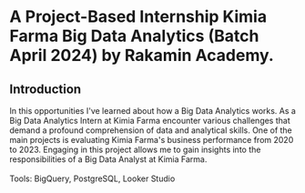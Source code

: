 # A Project-Based Internship Kimia Farma Big Data Analytics (Batch April 2024) by Rakamin Academy.

## Introduction
In this opportunities I've learned about how a Big Data Analytics works. As a Big Data Analytics Intern at Kimia Farma  encounter various challenges that demand a profound comprehension of data and analytical skills. 
One of the main projects is evaluating Kimia Farma's business performance from 2020 to 2023. 
Engaging in this project allows me to gain insights into the responsibilities of a Big Data Analyst at Kimia Farma.
<br>
<br>
Tools: BigQuery, PostgreSQL, Looker Studio

